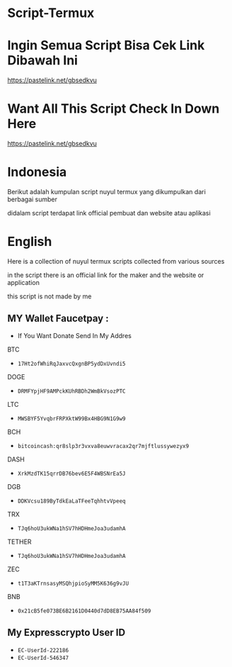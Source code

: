 # Script-Termux


# Ingin Semua Script Bisa Cek Link Dibawah Ini
https://pastelink.net/gbsedkvu


# Want All This Script Check In Down Here
https://pastelink.net/gbsedkvu



# Indonesia
Berikut adalah kumpulan script nuyul termux yang dikumpulkan dari berbagai sumber 

didalam script terdapat link official pembuat dan website atau aplikasi


# English
Here is a collection of nuyul termux scripts collected from various sources

in the script there is an official link for the maker and the website or application

this script is not made by me

## MY Wallet Faucetpay :
* If You Want Donate Send In My Addres

BTC
* `17Ht2ofWhiRqJaxvcQxgnBP5ydDxUvndi5`

DOGE
* `DRMFYpjHF9AMPckKUhRBDh2WmBkVsozPTC`

LTC
* `MWSBYF5YvqbrFRPXktW99Bx4HBG9N1G9w9`

BCH
* `bitcoincash:qr8slp3r3vxva8euwvracax2qr7mjftlussywezyx9`

DASH
* `XrkMzdTK15qrrDB76bev6E5F4WBSNrEa5J`

DGB
* `DDKVcsu189ByTdkEaLaTFeeTqhhtvVpeeq`

TRX
* `TJq6hoU3ukWNa1hSV7hHDHmeJoa3udamhA`

TETHER
* `TJq6hoU3ukWNa1hSV7hHDHmeJoa3udamhA`

ZEC
* `t1T3aKTrnsasyMSQhjpioSyMM5K636g9vJU`

BNB
* `0x21cB5fe073BE6B2161D0440d7dD8EB75AA84f509`

## My Expresscrypto User ID
* `EC-UserId-222186`
* `EC-UserId-546347`
